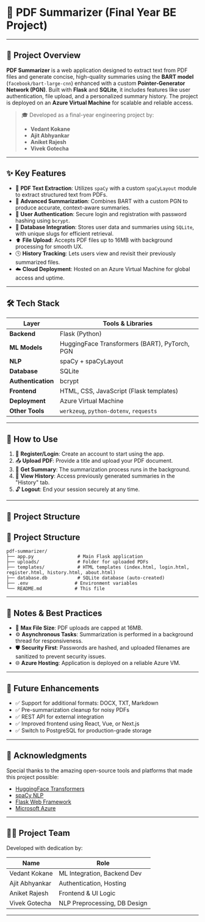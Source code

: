 # 📝 PDF Summarizer (Final Year BE Project)

---

## 🌟 Project Overview

**PDF Summarizer** is a web application designed to extract text from PDF files and generate concise, high-quality summaries using the **BART model** (`facebook/bart-large-cnn`) enhanced with a custom **Pointer-Generator Network (PGN)**. Built with **Flask** and **SQLite**, it includes features like user authentication, file upload, and a personalized summary history. The project is deployed on an **Azure Virtual Machine** for scalable and reliable access.

> 🎓 Developed as a final-year engineering project by:
> - **Vedant Kokane**
> - **Ajit Abhyankar**
> - **Aniket Rajesh**
> - **Vivek Gotecha**

---

## ✨ Key Features

- 📑 **PDF Text Extraction**: Utilizes `spaCy` with a custom `spaCyLayout` module to extract structured text from PDFs.
- 🧠 **Advanced Summarization**: Combines BART with a custom PGN to produce accurate, context-aware summaries.
- 🔐 **User Authentication**: Secure login and registration with password hashing using `bcrypt`.
- 💾 **Database Integration**: Stores user data and summaries using `SQLite`, with unique slugs for efficient retrieval.
- ⬆️ **File Upload**: Accepts PDF files up to 16MB with background processing for smooth UX.
- 🕓 **History Tracking**: Lets users view and revisit their previously summarized files.
- ☁️ **Cloud Deployment**: Hosted on an Azure Virtual Machine for global access and uptime.

---

## 🛠️ Tech Stack

| Layer            | Tools & Libraries                          |
|------------------|--------------------------------------------|
| **Backend**       | Flask (Python)                             |
| **ML Models**     | HuggingFace Transformers (BART), PyTorch, PGN |
| **NLP**           | spaCy + spaCyLayout                        |
| **Database**      | SQLite                                     |
| **Authentication**| bcrypt                                     |
| **Frontend**      | HTML, CSS, JavaScript (Flask templates)    |
| **Deployment**    | Azure Virtual Machine                      |
| **Other Tools**   | `werkzeug`, `python-dotenv`, `requests`    |

---

## 🚀 How to Use

1. 🔐 **Register/Login**: Create an account to start using the app.
2. 📤 **Upload PDF**: Provide a title and upload your PDF document.
3. 🧠 **Get Summary**: The summarization process runs in the background.
4. 📜 **View History**: Access previously generated summaries in the "History" tab.
5. 🔓 **Logout**: End your session securely at any time.

---

## 📁 Project Structure


## 📂 Project Structure
```
pdf-summarizer/
├── app.py                # Main Flask application
├── uploads/              # Folder for uploaded PDFs
├── templates/            # HTML templates (index.html, login.html, register.html, history.html, about.html)
├── database.db           # SQLite database (auto-created)
├── .env                 # Environment variables
└── README.md            # This file
```

---

## 🔐 Notes & Best Practices

- 📄 **Max File Size**: PDF uploads are capped at 16MB.
- ⚙️ **Asynchronous Tasks**: Summarization is performed in a background thread for responsiveness.
- 🛡️ **Security First**: Passwords are hashed, and uploaded filenames are sanitized to prevent security issues.
- 🌐 **Azure Hosting**: Application is deployed on a reliable Azure VM.

---

## 🌱 Future Enhancements

- ✅ Support for additional formats: DOCX, TXT, Markdown
- ✅ Pre-summarization cleanup for noisy PDFs
- ✅ REST API for external integration
- ✅ Improved frontend using React, Vue, or Next.js
- ✅ Switch to PostgreSQL for production-grade storage

---

## 🙌 Acknowledgments

Special thanks to the amazing open-source tools and platforms that made this project possible:

- [HuggingFace Transformers](https://huggingface.co/transformers/)
- [spaCy NLP](https://spacy.io/)
- [Flask Web Framework](https://flask.palletsprojects.com/)
- [Microsoft Azure](https://azure.microsoft.com/)

---

## 👨‍💻 Project Team

Developed with dedication by:

| Name              | Role                         |
|-------------------|------------------------------|
| Vedant Kokane     | ML Integration, Backend Dev  |
| Ajit Abhyankar    | Authentication, Hosting      |
| Aniket Rajesh     | Frontend & UI Logic          |
| Vivek Gotecha     | NLP Preprocessing, DB Design |

---
